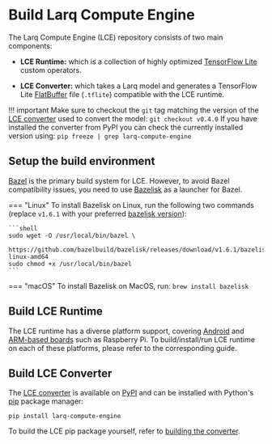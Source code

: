 # Build Larq Compute Engine

The Larq Compute Engine (LCE) repository consists of two main components:

- **LCE Runtime:** which is a collection of highly optimized
  [TensorFlow Lite](https://www.tensorflow.org/lite) custom operators.

- **LCE Converter:** which takes a Larq model and generates a TensorFlow Lite
  [FlatBuffer](https://google.github.io/flatbuffers/) file (`.tflite`) compatible
  with the LCE runtime.

!!! important
    Make sure to checkout the `git` tag matching the version of the
    [LCE converter](/compute-engine/api/converter/) used to convert the model:
    ```
    git checkout v0.4.0
    ```
    If you have installed the converter from PyPI you can check the
    currently installed version using:
    ```
    pip freeze | grep larq-compute-engine
    ```

## Setup the build environment

[Bazel](https://bazel.build/) is the primary build system for LCE.
However, to avoid Bazel compatibility issues, you need to use [Bazelisk](https://github.com/bazelbuild/bazelisk)
as a launcher for Bazel.

=== "Linux"
    To install Bazelisk on Linux, run the following two commands
    (replace `v1.6.1` with your preferred
    [bazelisk version](https://github.com/bazelbuild/bazelisk/releases)):

    ```shell
    sudo wget -O /usr/local/bin/bazel \
        https://github.com/bazelbuild/bazelisk/releases/download/v1.6.1/bazelisk-linux-amd64
    sudo chmod +x /usr/local/bin/bazel
    ```

=== "macOS"
    To install Bazelisk on MacOS, run:
    ```
    brew install bazelisk
    ```

## Build LCE Runtime

The LCE runtime has a diverse platform support, covering
[Android](/compute-engine/quickstart_android/) and [ARM-based boards](/compute-engine/build/arm/)
such as Raspberry Pi. To build/install/run LCE runtime on
each of these platforms, please refer to the corresponding guide.

## Build LCE Converter

The [LCE converter](/compute-engine/api/converter/) is available on [PyPI](https://pypi.org/project/larq-compute-engine/)
and can be installed with Python's [pip](https://pip.pypa.io/en/stable/)
package manager:

```shell
pip install larq-compute-engine
```

To build the LCE pip package yourself, refer to [building the converter](/compute-engine/build/converter/).
